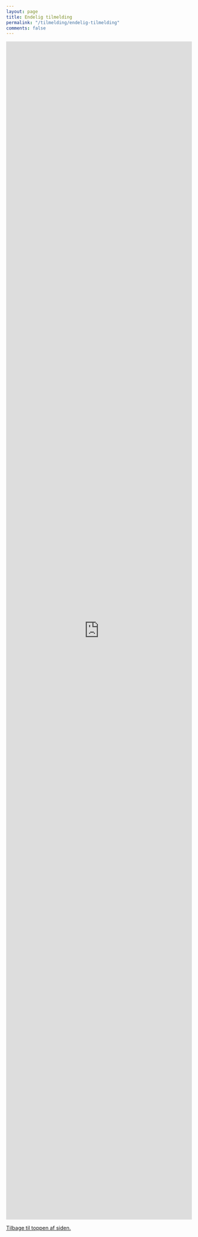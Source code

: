 ```yaml
---
layout: page
title: Endelig tilmelding
permalink: "/tilmelding/endelig-tilmelding"
comments: false
---
```


<!--content here-->
<!-- <iframe src="" width="100%" height="1500" frameborder="0" marginheight="0" marginwidth="0">Loading…</iframe> -->
<iframe src="https://docs.google.com/forms/d/e/1FAIpQLSeiZt9zihtfW3ggQwxD8ZSI3pL6OEl6W3uUfwhcX7Ftgqsv7A/viewform?embedded=true" width="100%" height="3200" frameborder="0" marginheight="0" marginwidth="0">Loading...</iframe>

<a href="#top">Tilbage til toppen af siden.</a>